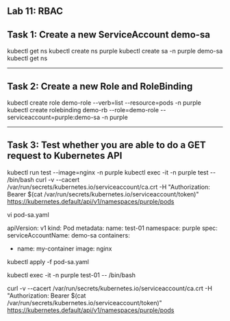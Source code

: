 Lab 11: RBAC
--------------------------------------------------------------------
Task 1: Create a new ServiceAccount demo-sa
---------------------------------------------------------------------
kubectl get ns
kubectl create ns purple
kubectl create sa -n purple demo-sa 
kubectl get ns

---------------------------------------------------------------------
Task 2: Create a new Role and RoleBinding 
---------------------------------------------------------------------
kubectl create role demo-role --verb=list --resource=pods -n purple
kubectl create rolebinding demo-rb --role=demo-role --serviceaccount=purple:demo-sa -n purple

---------------------------------------------------------------------
Task 3: Test whether you are able to do a GET request to Kubernetes API 
---------------------------------------------------------------------
kubectl run test --image=nginx -n purple
kubectl exec -it -n purple test -- /bin/bash 
curl -v --cacert /var/run/secrets/kubernetes.io/serviceaccount/ca.crt -H "Authorization: Bearer $(cat /var/run/secrets/kubernetes.io/serviceaccount/token)" https://kubernetes.default/api/v1/namespaces/purple/pods 

vi pod-sa.yaml

apiVersion: v1
kind: Pod
metadata:
  name: test-01
  namespace: purple
spec:
  serviceAccountName: demo-sa
  containers:
  - name: my-container
    image: nginx

kubectl apply -f pod-sa.yaml

kubectl exec -it -n purple test-01 -- /bin/bash 

curl -v --cacert /var/run/secrets/kubernetes.io/serviceaccount/ca.crt -H "Authorization: Bearer $(cat /var/run/secrets/kubernetes.io/serviceaccount/token)" https://kubernetes.default/api/v1/namespaces/purple/pods 


